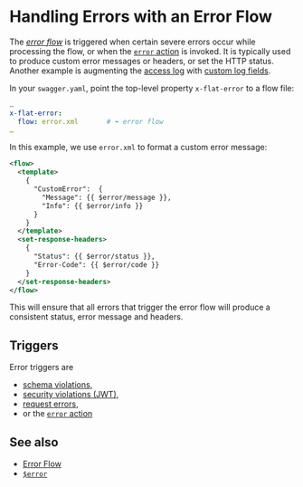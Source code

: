 
# Handling Errors with an Error Flow

The [_error flow_](/reference/OpenAPI/routing.md#error-flow) is triggered when certain
severe errors occur while processing the flow, or when the
[`error` action](/reference/actions/error.md) is invoked. It is typically used to
produce custom error messages or headers, or set the HTTP status. Another example
is augmenting the [access log](/administration/logging) with [custom log fields](/cookbook/custom-logging.md).

In your `swagger.yaml`, point the top-level property `x-flat-error` to a flow
file:

```yaml
…
x-flat-error:
  flow: error.xml       # ⬅ error flow
…
```

In this example, we use `error.xml` to format a custom error message:

```xml
<flow>
  <template>
    {
      "CustomError":  {
        "Message": {{ $error/message }},
        "Info": {{ $error/info }}
      }
    }
  </template>
  <set-response-headers>
    {
      "Status": {{ $error/status }},
      "Error-Code": {{ $error/code }}
    }
  </set-response-headers>
</flow>
```

This will ensure that all errors that trigger the error flow will produce a consistent status, error message and headers.

## Triggers

Error triggers are

* [schema violations](/reference/OpenAPI/validation.md),
* [security violations (JWT)](/reference/OpenAPI/security.md),
* [request errors](/reference/actions/request.md#options),
* or the [`error` action](/reference/actions/error.md)

## See also

* [Error Flow](/reference/OpenAPI/routing.md#error-flow)
* [`$error`](/reference/variables.md#usderror)
